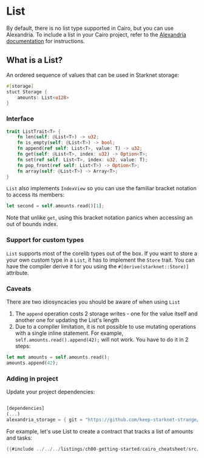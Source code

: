 # List

By default, there is no list type supported in Cairo, but you can use Alexandria. To include a list in your Cairo project, refer to the [Alexandria documentation](https://github.com/keep-starknet-strange/alexandria/tree/main/src/storage) for instructions.


## What is a List?

An ordered sequence of values that can be used in Starknet storage:

```rust
#[storage]
stuct Storage {
    amounts: List<u128>
}
```

### Interface

```rust
trait ListTrait<T> {
    fn len(self: @List<T>) -> u32;
    fn is_empty(self: @List<T>) -> bool;
    fn append(ref self: List<T>, value: T) -> u32;
    fn get(self: @List<T>, index: u32) -> Option<T>;
    fn set(ref self: List<T>, index: u32, value: T);
    fn pop_front(ref self: List<T>) -> Option<T>;
    fn array(self: @List<T>) -> Array<T>;
}
```

`List` also implements `IndexView` so you can use the familiar bracket notation to access its members:

```rust
let second = self.amounts.read()[1];
```

Note that unlike `get`, using this bracket notation panics when accessing an out of bounds index.

### Support for custom types

`List` supports most of the corelib types out of the box. If you want to store a your own custom type in a `List`, it has to implement the `Store` trait. You can have the compiler derive it for you using the `#[derive(starknet::Store)]` attribute.

### Caveats

There are two idiosyncacies you should be aware of when using `List`

1. The `append` operation costs 2 storage writes - one for the value itself and another one for updating the List's length
2. Due to a compiler limitation, it is not possible to use mutating operations with a single inline statement. For example, `self.amounts.read().append(42);` will not work. You have to do it in 2 steps:

```rust
let mut amounts = self.amounts.read();
amounts.append(42);
```

### Adding in project

Update your project dependencies: 
```rust

[dependencies]
(...)
alexandria_storage = { git = "https://github.com/keep-starknet-strange/alexandria.git" }

```

For example, let's use List to create a contract that tracks a list of amounts and tasks:

```rust
{{#include ../../../listings/ch00-getting-started/cairo_cheatsheet/src/list_example.cairo}}
```
